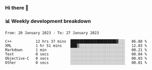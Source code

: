 ### Hi there 👋

### 📊 Weekly development breakdown
<!--START_SECTION:waka-->

```text
From: 20 January 2023 - To: 27 January 2023

C++           12 hrs 37 mins  █████████████████████▓░░░   86.88 %
XML           1 hr 51 mins    ███▒░░░░░░░░░░░░░░░░░░░░░   12.83 %
Markdown      1 min           ░░░░░░░░░░░░░░░░░░░░░░░░░   00.21 %
Text          0 secs          ░░░░░░░░░░░░░░░░░░░░░░░░░   00.04 %
Objective-C   0 secs          ░░░░░░░░░░░░░░░░░░░░░░░░░   00.03 %
Other         0 secs          ░░░░░░░░░░░░░░░░░░░░░░░░░   00.01 %
```

<!--END_SECTION:waka-->
